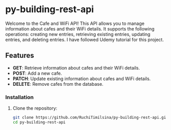 # py-building-rest-api

Welcome to the Cafe and WiFi API! This API allows you to manage information about cafes and their WiFi details. It supports the following operations: creating new entries, retrieving existing entries, updating entries, and deleting entries. I have followed Udemy tutorial for this project.


## Features

- **GET**: Retrieve information about cafes and their WiFi details.
- **POST**: Add a new cafe.
- **PATCH**: Update existing information about cafes and WiFi details.
- **DELETE**: Remove cafes from the database.


### Installation

1. Clone the repository:
   ```bash
   git clone https://github.com/RuchiTimilsina/py-building-rest-api.git
   cd py-building-rest-api
